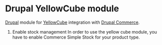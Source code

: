 Drupal YellowCube module
========================

[Drupal][] module for [YellowCube][] integration with
[Drupal Commerce][].


1. Enable stock management
In order to use the yellow cube module, you have to enable Commerce Simple Stock for your product type.


[Drupal]: https://www.drupal.org/
[Drupal Commerce]: https://drupalcommerce.org/
[YellowCube]: http://yellowcube.ch/

